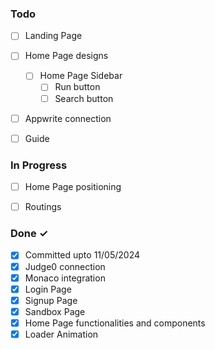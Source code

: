 ### Todo

- [ ] Landing Page
- [ ] Home Page designs
  - [ ] Home Page Sidebar
    - [ ] Run button
    - [ ] Search button

- [ ] Appwrite connection
- [ ] Guide



### In Progress

- [ ] Home Page positioning  
- [ ] Routings 



### Done ✓

- [x] Committed upto 11/05/2024 
- [x] Judge0 connection
- [x] Monaco integration
- [x] Login Page
- [x] Signup Page
- [x] Sandbox Page
- [x] Home Page functionalities and components 
- [x] Loader Animation